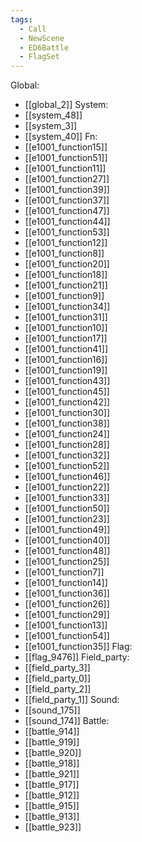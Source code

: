 ```yaml
---
tags:
  - Call
  - NewScene
  - ED6Battle
  - FlagSet
---
```

Global:
- [[global_2]]
System:
- [[system_48]]
- [[system_3]]
- [[system_40]]
Fn:
- [[e1001_function15]]
- [[e1001_function51]]
- [[e1001_function11]]
- [[e1001_function27]]
- [[e1001_function39]]
- [[e1001_function37]]
- [[e1001_function47]]
- [[e1001_function44]]
- [[e1001_function53]]
- [[e1001_function12]]
- [[e1001_function8]]
- [[e1001_function20]]
- [[e1001_function18]]
- [[e1001_function21]]
- [[e1001_function9]]
- [[e1001_function34]]
- [[e1001_function31]]
- [[e1001_function10]]
- [[e1001_function17]]
- [[e1001_function41]]
- [[e1001_function16]]
- [[e1001_function19]]
- [[e1001_function43]]
- [[e1001_function45]]
- [[e1001_function42]]
- [[e1001_function30]]
- [[e1001_function38]]
- [[e1001_function24]]
- [[e1001_function28]]
- [[e1001_function32]]
- [[e1001_function52]]
- [[e1001_function46]]
- [[e1001_function22]]
- [[e1001_function33]]
- [[e1001_function50]]
- [[e1001_function23]]
- [[e1001_function49]]
- [[e1001_function40]]
- [[e1001_function48]]
- [[e1001_function25]]
- [[e1001_function7]]
- [[e1001_function14]]
- [[e1001_function36]]
- [[e1001_function26]]
- [[e1001_function29]]
- [[e1001_function13]]
- [[e1001_function54]]
- [[e1001_function35]]
Flag:
- [[flag_9476]]
Field_party:
- [[field_party_3]]
- [[field_party_0]]
- [[field_party_2]]
- [[field_party_1]]
Sound:
- [[sound_175]]
- [[sound_174]]
Battle:
- [[battle_914]]
- [[battle_919]]
- [[battle_920]]
- [[battle_918]]
- [[battle_921]]
- [[battle_917]]
- [[battle_912]]
- [[battle_915]]
- [[battle_913]]
- [[battle_923]]
